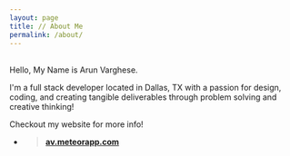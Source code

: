 ```yaml
---
layout: page
title: // About Me
permalink: /about/
---
```


<div id="about-img-profile" class="thumbnail" style="background:url(http://i.imgur.com/teXwGBWh.jpg)"></div>
<br/>
Hello, My Name is Arun Varghese. 

I'm a full stack developer located in Dallas, TX with a passion for design, coding, and creating tangible deliverables through problem solving and creative thinking!

Checkout my website for more info! 

+ ><strong>[av.meteorapp.com](http://av.meteorapp.com/)</strong>

